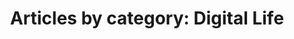 ---
layout: blog_by_category
title: 'Articles by category: Digital Life'
category: digital
permalink: /blog/category/digital/
---